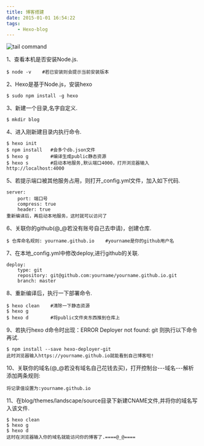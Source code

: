 ```yaml
---
title: 博客搭建
date: 2015-01-01 16:54:22
tags: 
    - Hexo-blog
---
```


<img src="http://7xlmfk.com1.z0.glb.clouddn.com/imgs/linux/tail.png" alt="tail command" />

1、查看本机是否安装Node.js.

    $ node -v    #若已安装则会提示当前安装版本

2、Hexo是基于Node.js，安装hexo

	$ sudo npm install -g hexo   	

<!--more-->

3、新建一个目录,名字自定义.

    $ mkdir blog

4、进入刚新建目录内执行命令.

    $ hexo init
    $ npm install   #会多个db.json文件
    $ hexo g        #编译生成public静态资源
    $ hexo s        #启动本地服务,默认端口4000，打开浏览器输入http://localhost:4000

5、若提示端口被其他服务占用，则打开_config.yml文件，加入如下代码.

    server:
        port: 端口号   
        compress: true
        header: true
    重新编译后，再启动本地服务，这时就可以访问了

6、关联你的github(@_@若没有账号自己去申请)，创建仓库.

    $ 仓库命名规则: yourname.github.io    #yourname是你的github用户名

7、在本地_config.yml中修改deploy,进行github的关联.

    deploy:
        type: git
        repository: git@github.com:yourname/yourname.github.io.git
        branch: master

8、重新编译后，执行一下部署命令.
    
    $ hexo clean    #清除一下静态资源
    $ hexo g        
    $ hexo d        #将public文件夹东西推到仓库上

9、若执行hexo d命令时出现：ERROR Deployer not found: git 则执行以下命令再试.
    
    $ npm install --save hexo-deployer-git
    此时浏览器输入https://yourname.github.io就能看到自己博客啦!

10、关联你的域名(@_@若没有域名自己花钱去买)，打开控制台---域名---解析 添加两条规则: 
    
    将记录值设置为:yourname.github.io

11、在blog/themes/landscape/source目录下新建CNAME文件,并将你的域名写入该文件.

    $ hexo clean
    $ hexo g
    $ hexo d
    这时在浏览器输入你的域名就能访问你的博客了.====@_@====
